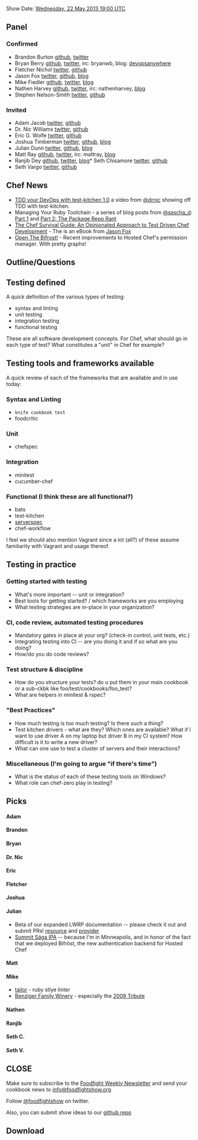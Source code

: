 Show Date:  [Wednesday, 22 May 2013 19:00 UTC](http://www.timeanddate.com/worldclock/fixedtime.html?msg=Food+Fight+Show+-+Testing+In+Practice&iso=20130521T15&p1=1928)

Panel<a name="panel"></a>
-----

### Confirmed
* Brandon Burton [github](http://github.com/solarce), [twitter](https://twitter.com/solarce)
* Bryan Berry [github](http://github.com/bryanwb), [twitter](http://twitter.com/bryanwb), irc: bryanwb, blog: [devopsanywhere](http://devopsanywhere.blogspot.com)
* Fletcher Nichol [twitter](http://twitter.com/fnichol), [github](https://github.com/fnichol)
* Jason Fox [twitter](https://twitter.com/jasonrobertfox), [github](https://github.com/jasonrobertfox), [blog](http://neverstopbuilding.net/)
* Mike Fiedler [github](http://github.com/miketheman), [twitter](http://twitter.com/mikefiedler), [blog](http://www.miketheman.net)
* Nathen Harvey [github](http://github.com/nathenharvey), [twitter](http://twitter.com/nathenharvey), irc: nathenharvey, [blog](http://nathenharvey.com)
* Stephen Nelson-Smith [twitter](https://twitter.com/lordcope), [github](http://github.com/lordcope)

### Invited
* Adam Jacob [twitter](http://twitter.com/adamhjk), [github](http://gitub.com/adamhjk)
* Dr. Nic Williams [twitter](https://twitter.com/drnic), [github](https://twitter.com/drnic)
* Eric G. Wolfe [twitter](https://twitter.com/#!/atomic_penguin), [github](http://github.com/atomic-penguin)
* Joshua Timberman [twitter](https://twitter.com/jtimberman), [github](http://github.com/jtimberman), [blog](http://jtimberman.housepub.org/)
* Julian Dunn [twitter](https://twitter.com/julian_dunn), [github](https://github.com/juliandunn), [blog](http://www.juliandunn.net/)
* Matt Ray [github](http://github.com/mattray), [twitter](http://twitter.com/mattray), irc: mattray, [blog](http://www.leastresistance.net/)
* Ranjib Dey [github](https://github.com/ranjib), [twitter](https://twitter.com/ranjibdey), [blog](http://ranjib.posterous.com/)* Seth Chisamore [twitter](https://twitter.com/schisamo), [github](http://github.com/schisamo)
* Seth Vargo [twitter](https://twitter.com/sethvargo), [github](http://github.com/sethvargo)

Chef News
--------

* [TDD your DevOps with test-kitchen 1.0](http://starkandwayne.com/articles/2013/05/07/tdd-your-devops-with-test-kitchen/) a video from [@drnic](http://twitter.com/drnic) showing off TDD with test-kitchen.
* Managing Your Ruby Toolchain - a series of blog posts from [@sascha_d](https://twitter.com/sascha_d):  [Part 1](http://blog.brattyredhead.com/blog/2013/05/12/pieces-and-parts-managing-your-ruby-toolchain/) and [Part 2:  The Package Repo Rant](http://blog.brattyredhead.com/blog/2013/05/17/managing-your-ruby-toolchain-part-2-the-package-repo-rant)
* [The Chef Survival Guide:  An Opinionated Approach to Test Driven Chef Development](https://leanpub.com/chef-survival-guide) - The is an eBook from [Jason Fox](http://twitter.com/jasonrobertfox)
* [Open The Bifrost!](http://www.opscode.com/blog/2013/05/21/open-the-bifrost/) - Recent improvements to Hosted Chef's permission manager.  With pretty graphs!


Outline/Questions
-----------------
## Testing defined

A quick definition of the various types of testing:

* syntax and linting
* unit testing
* integration testing
* functional testing

These are all software development concepts. For Chef, what should go in each type of test? What constitutes a "unit" in Chef for example?

## Testing tools and frameworks available

A quick review of each of the frameworks that are available and in use today:

### Syntax and Linting

* `knife cookbook test`
* foodcritic

### Unit

* chefspec

### Integration

* minitest
* cucumber-chef

### Functional (I think these are all functional?)

* bats
* test-kitchen
* [serverspec](http://serverspec.org/)
* chef-workflow

I feel we should also mention Vagrant since a lot (all?) of these assume familiarity with Vagrant and usage thereof.

## Testing in practice

### Getting started with testing

* What's more important -- unit or integration?
* Best tools for getting started? / which frameworks are you employing
* What testing strategies are in-place in your organization?

### CI, code review, automated testing procedures

* Mandatory gates in place at your org? (check-in control, unit tests, etc.)
* Integrating testing into CI -- are you doing it and if so what are you doing?
* How/do you do code reviews?

### Test structure & discipline
* How do you structure your tests? do u put them in your main cookbook or a sub-ckbk like foo/test/cookbooks/foo_test?
* What are helpers in minitest & rspec?

### "Best Practices"

* How much testing is too much testing?  Is there such a thing?
* Test kitchen drivers - what are they? Which ones are available? What if I want to use driver A on my laptop but driver B in my CI system? How difficult is it to write a new driver?
* What can one use to test a cluster of servers and their interactions?

### Miscellaneous (I'm going to argue "if there's time")

* What is the status of each of these testing tools on Windows?
* What role can chef-zero play in testing?

Picks<a name="picks"></a>
-----

#### Adam

#### Brandon

#### Bryan  

#### Dr. Nic

#### Eric

#### Fletcher

#### Joshua

#### Julian

- Beta of our expanded LWRP documentation -- please check it out and submit PRs! [resource](http://docs.opscode.com/lwrp_custom_resource.html) and [provider](http://docs.opscode.com/lwrp_custom_provider_resources.html)
- [Summit Sága IPA](http://www.summitbrewing.com/brews/saga-ipa) -- because I'm in Minneapolis, and in honor of the fact that we deployed Bifröst, the new authentication backend for Hosted Chef

#### Matt

#### Mike

- [tailor](https://github.com/turboladen/tailor) - ruby stlye linter
- [Benziger Family Winery](http://www.benziger.com/) - especially the [2009 Tribute](http://www.benziger.com/2009_tribute)

#### Nathen

#### Ranjib

#### Seth C.

#### Seth V.



CLOSE
-----

Make sure to subscribe to the [Foodfight Weekly Newsletter](http://bit.ly/ffsmail) and send your cookbook
news to info@foodfightshow.org

Follow [@foodfightshow](http://twitter.com/foodfightshow) on twitter.

Also, you can submit show ideas to our [github repo](https://github.com/foodfight/showz)



Download
--------
